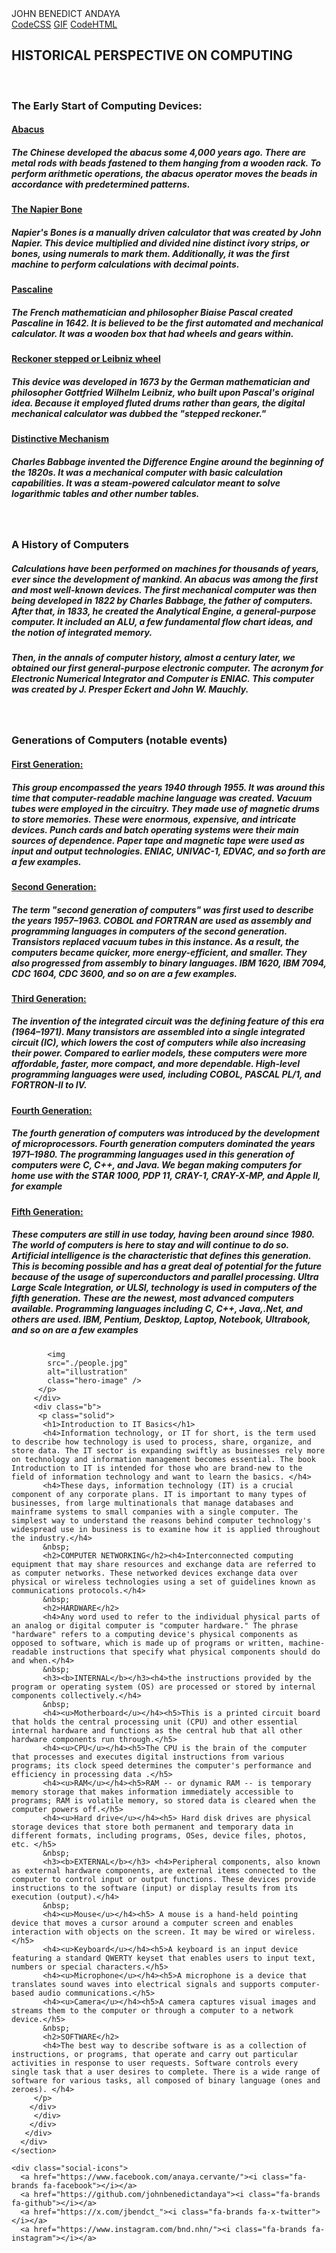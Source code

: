 <!DOCTYPE html>
<html lang="en">
  <head>
    <meta charset="UTF-8" />
    <meta name="viewport" content="width=device-width, initial-scale=1.0" />
    <title>JOHN BENEDICT WEBSITE</title>
    <link rel="stylesheet" href="style1.css" />
    <link rel="stylesheet" href="https://cdnjs.cloudflare.com/ajax/libs/font-awesome/6.5.2/css/all.min.css">
    <link rel="shortcut icon" type="image/x-icon" href="moon.jpeg" />
  </head>
   <body>
    <nav>
      <div class="logo">JOHN BENEDICT ANDAYA</div>
      <div class="nav-items">
        <a href="#">CodeCSS</a> 
        <a href="red.gif">GIF</a> 
        <a href="website1.html">CodeHTML</a>
      </div>
    </nav>
    <section class="hero">
      <div class="hero-container">
        <div class="column-center">
         <div class="a">
          <p class="solid">
           <h1>HISTORICAL PERSPECTIVE ON COMPUTING</h1>
           &nbsp;
           <h3><b>The Early Start of Computing Devices:          </b></h3>
           <h4><u>Abacus</u></h4>
           <h5>The Chinese developed the abacus some 4,000 years ago. There are metal rods with beads fastened to them hanging from a wooden rack. To perform arithmetic operations, the abacus operator moves the beads in accordance with predetermined patterns.          </h5>
           <h4><u>The Napier Bone</u></h4>
           <h5>Napier's Bones is a manually driven calculator that was created by John Napier. This device multiplied and divided nine distinct ivory strips, or bones, using numerals to mark them. Additionally, it was the first machine to perform calculations with decimal points.</h5>
           <h4><u>Pascaline</u></h4>
           <h5>The French mathematician and philosopher Biaise Pascal created Pascaline in 1642. It is believed to be the first automated and mechanical calculator. It was a wooden box that had wheels and gears within.</h5>
           <h4><u>Reckoner stepped or Leibniz wheel</u></h4>
           <h5>This device was developed in 1673 by the German mathematician and philosopher Gottfried Wilhelm Leibniz, who built upon Pascal's original idea. Because it employed fluted drums rather than gears, the digital mechanical calculator was dubbed the "stepped reckoner."</h5>
           <h4><u>Distinctive Mechanism</u></h4>
           <h5>Charles Babbage invented the Difference Engine around the beginning of the 1820s. It was a mechanical computer with basic calculation capabilities. It was a steam-powered calculator meant to solve logarithmic tables and other number tables.</h5>
            &nbsp;
           <h3><b>A History of Computers </b></h3>
           <h5>Calculations have been performed on machines for thousands of years, ever since the development of mankind. An abacus was among the first and most well-known devices. The first mechanical computer was then being developed in 1822 by Charles Babbage, the father of computers. After that, in 1833, he created the Analytical Engine, a general-purpose computer. It included an ALU, a few fundamental flow chart ideas, and the notion of integrated memory. </h5>
           <h5>Then, in the annals of computer history, almost a century later, we obtained our first general-purpose electronic computer. The acronym for Electronic Numerical Integrator and Computer is ENIAC. This computer was created by J. Presper Eckert and John W. Mauchly.</h5>
            &nbsp;
           <h3><b>Generations of Computers (notable events)</b></h3>
           <h4><u>First Generation:</u></h4> <h5>This group encompassed the years 1940 through 1955. It was around this time that computer-readable machine language was created. Vacuum tubes were employed in the circuitry. They made use of magnetic drums to store memories. These were enormous, expensive, and intricate devices. Punch cards and batch operating systems were their main sources of dependence. Paper tape and magnetic tape were used as input and output technologies. ENIAC, UNIVAC-1, EDVAC, and so forth are a few examples. </h5>
           <h4><u>Second Generation:</u></h4> <h5> The term "second generation of computers" was first used to describe the years 1957–1963. COBOL and FORTRAN are used as assembly and programming languages in computers of the second generation. Transistors replaced vacuum tubes in this instance. As a result, the computers became quicker, more energy-efficient, and smaller. They also progressed from assembly to binary languages. IBM 1620, IBM 7094, CDC 1604, CDC 3600, and so on are a few examples. </h5>
           <h4><u>Third Generation:</u></h4> <h5> The invention of the integrated circuit was the defining feature of this era (1964–1971).  Many transistors are assembled into a single integrated circuit (IC), which lowers the cost of computers while also increasing their power. Compared to earlier models, these computers were more affordable, faster, more compact, and more dependable. High-level programming languages were used, including COBOL, PASCAL PL/1, and FORTRON-II to IV. </h5>
           <h4><u>Fourth Generation:</u></h4> <h5> The fourth generation of computers was introduced by the development of microprocessors. Fourth generation computers dominated the years 1971–1980. The programming languages used in this generation of computers were C, C++, and Java. We began making computers for home use with the STAR 1000, PDP 11, CRAY-1, CRAY-X-MP, and Apple II, for example </h5>
           <h4><u>Fifth Generation:</u></h4> <h5> These computers are still in use today, having been around since 1980. The world of computers is here to stay and will continue to do so. Artificial intelligence is the characteristic that defines this generation. This is becoming possible and has a great deal of potential for the future because of the usage of superconductors and parallel processing. Ultra Large Scale Integration, or ULSI, technology is used in computers of the fifth generation. These are the newest, most advanced computers available. Programming languages including C, C++, Java,.Net, and others are used. IBM, Pentium, Desktop, Laptop, Notebook, Ultrabook, and so on are a few examples </h5>

            <img
            src="./people.jpg"
            alt="illustration"
            class="hero-image" />
          </p>
         </div>
         <div class="b">
          <p class="solid">
           <h1>Introduction to IT Basics</h1>
           <h4>Information technology, or IT for short, is the term used to describe how technology is used to process, share, organize, and store data. The IT sector is expanding swiftly as businesses rely more on technology and information management becomes essential. The book Introduction to IT is intended for those who are brand-new to the field of information technology and want to learn the basics. </h4>
           <h4>These days, information technology (IT) is a crucial component of any corporate plans. IT is important to many types of businesses, from large multinationals that manage databases and mainframe systems to small companies with a single computer. The simplest way to understand the reasons behind computer technology's widespread use in business is to examine how it is applied throughout the industry.</h4>
           &nbsp;
           <h2>COMPUTER NETWORKING</h2><h4>Interconnected computing equipment that may share resources and exchange data are referred to as computer networks. These networked devices exchange data over physical or wireless technologies using a set of guidelines known as communications protocols.</h4>
           &nbsp;
           <h2>HARDWARE</h2>
           <h4>Any word used to refer to the individual physical parts of an analog or digital computer is "computer hardware." The phrase "hardware" refers to a computing device's physical components as opposed to software, which is made up of programs or written, machine-readable instructions that specify what physical components should do and when.</h4>
           &nbsp;
           <h3><b>INTERNAL</b></h3><h4>the instructions provided by the program or operating system (OS) are processed or stored by internal components collectively.</h4>
           &nbsp;
           <h4><u>Motherboard</u></h4><h5>This is a printed circuit board that holds the central processing unit (CPU) and other essential internal hardware and functions as the central hub that all other hardware components run through.</h5>
           <h4><u>CPU</u></h4><h5>The CPU is the brain of the computer that processes and executes digital instructions from various programs; its clock speed determines the computer's performance and efficiency in processing data .</h5>
           <h4><u>RAM</u></h4><h5>RAM -- or dynamic RAM -- is temporary memory storage that makes information immediately accessible to programs; RAM is volatile memory, so stored data is cleared when the computer powers off.</h5>
           <h4><u>Hard drive</u></h4><h5> Hard disk drives are physical storage devices that store both permanent and temporary data in different formats, including programs, OSes, device files, photos, etc. </h5>
           &nbsp;
           <h3><b>EXTERNAL</b></h3> <h4>Peripheral components, also known as external hardware components, are external items connected to the computer to control input or output functions. These devices provide instructions to the software (input) or display results from its execution (output).</h4>
           &nbsp;
           <h4><u>Mouse</u></h4><h5> A mouse is a hand-held pointing device that moves a cursor around a computer screen and enables interaction with objects on the screen. It may be wired or wireless.</h5>
           <h4><u>Keyboard</u></h4><h5>A keyboard is an input device featuring a standard QWERTY keyset that enables users to input text, numbers or special characters.</h5>
           <h4><u>Microphone</u></h4><h5>A microphone is a device that translates sound waves into electrical signals and supports computer-based audio communications.</h5>
           <h4><u>Camera</u></h4><h5>A camera captures visual images and streams them to the computer or through a computer to a network device.</h5>
           &nbsp;
           <h2>SOFTWARE</h2>
           <h4>The best way to describe software is as a collection of instructions, or programs, that operate and carry out particular activities in response to user requests. Software controls every single task that a user desires to complete. There is a wide range of software for various tasks, all composed of binary language (ones and zeroes). </h4>
         </p>
        </div>
         </div>
        </div>
       </div>
      </div>
    </section>
  </body>
<footer>
    
    <div class="social-icons">
      <a href="https://www.facebook.com/anaya.cervante/"><i class="fa-brands fa-facebook"></i></a>
      <a href="https://github.com/johnbenedictandaya"><i class="fa-brands fa-github"></i></a>
      <a href="https://x.com/jbendct_"><i class="fa-brands fa-x-twitter"></i></a>
      <a href="https://www.instagram.com/bnd.nhn/"><i class="fa-brands fa-instagram"></i></a>
  </footer> 
</html>
